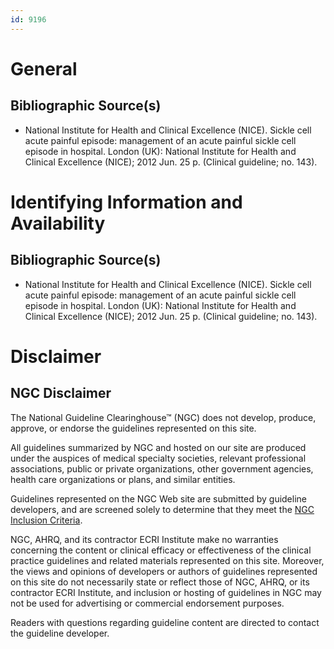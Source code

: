 ```yaml
---
id: 9196
---
```


# General

## Bibliographic Source(s)

- National Institute for Health and Clinical Excellence (NICE). Sickle cell acute painful episode: management of an acute painful sickle cell episode in hospital. London (UK): National Institute for Health and Clinical Excellence (NICE); 2012 Jun. 25 p. (Clinical guideline; no. 143).

# Identifying Information and Availability

## Bibliographic Source(s)

- National Institute for Health and Clinical Excellence (NICE). Sickle cell acute painful episode: management of an acute painful sickle cell episode in hospital. London (UK): National Institute for Health and Clinical Excellence (NICE); 2012 Jun. 25 p. (Clinical guideline; no. 143).

# Disclaimer

## NGC Disclaimer

The National Guideline Clearinghouse™ (NGC) does not develop, produce, approve, or endorse the guidelines represented on this site.

All guidelines summarized by NGC and hosted on our site are produced under the auspices of medical specialty societies, relevant professional associations, public or private organizations, other government agencies, health care organizations or plans, and similar entities.

Guidelines represented on the NGC Web site are submitted by guideline developers, and are screened solely to determine that they meet the [NGC Inclusion Criteria](/help-and-about/summaries/inclusion-criteria).

NGC, AHRQ, and its contractor ECRI Institute make no warranties concerning the content or clinical efficacy or effectiveness of the clinical practice guidelines and related materials represented on this site. Moreover, the views and opinions of developers or authors of guidelines represented on this site do not necessarily state or reflect those of NGC, AHRQ, or its contractor ECRI Institute, and inclusion or hosting of guidelines in NGC may not be used for advertising or commercial endorsement purposes.

Readers with questions regarding guideline content are directed to contact the guideline developer.

